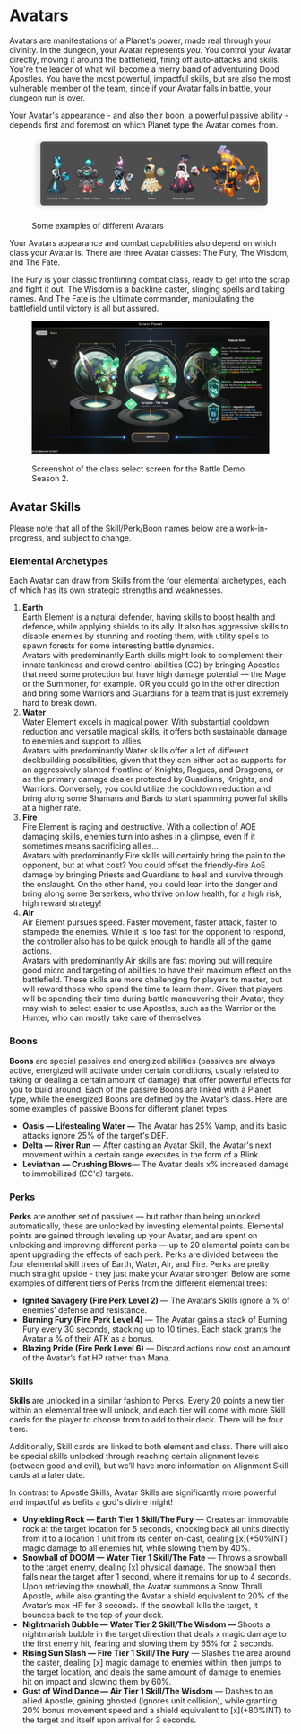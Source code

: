 # Avatars

Avatars are manifestations of a Planet's power, made real through your divinity. In the dungeon, your Avatar represents _you_. You control your Avatar directly, moving it around the battlefield, firing off auto-attacks and skills. You're the leader of what will become a merry band of adventuring Dood Apostles. You have the most powerful, impactful skills, but are also the most vulnerable member of the team, since if your Avatar falls in battle, your dungeon run is over.&#x20;

Your Avatar's appearance - and also their boon, a powerful passive ability - depends first and foremost on which Planet type the Avatar comes from.&#x20;

<figure><img src="../../../.gitbook/assets/image (32).png" alt=""><figcaption><p>Some examples of different Avatars</p></figcaption></figure>

Your Avatars appearance and combat capabilities also depend on which class your Avatar is. There are three Avatar classes: The Fury, The Wisdom, and The Fate.&#x20;

The Fury is your classic frontlining combat class, ready to get into the scrap and fight it out. The Wisdom is a backline caster, slinging spells and taking names. And The Fate is the ultimate commander, manipulating the battlefield until victory is all but assured.

<figure><img src="../../../.gitbook/assets/image (30).png" alt=""><figcaption><p>Screenshot of the class select screen for the Battle Demo Season 2. </p></figcaption></figure>

## Avatar Skills

Please note that all of the Skill/Perk/Boon names below are a work-in-progress, and subject to change.

### Elemental Archetypes

Each Avatar can draw from Skills from the four elemental archetypes, each of which has its own strategic strengths and weaknesses.&#x20;

1. **Earth**\
   Earth Element is a natural defender, having skills to boost health and defence, while applying shields to its ally. It also has aggressive skills to disable enemies by stunning and rooting them, with utility spells to spawn forests for some interesting battle dynamics.\
   Avatars with predominantly Earth skills might look to complement their innate tankiness and crowd control abilities (CC) by bringing Apostles that need some protection but have high damage potential — the Mage or the Summoner, for example. OR you could go in the other direction and bring some Warriors and Guardians for a team that is just extremely hard to break down.
2. **Water**\
   Water Element excels in magical power. With substantial cooldown reduction and versatile magical skills, it offers both sustainable damage to enemies and support to allies.\
   Avatars with predominantly Water skills offer a lot of different deckbuilding possibilities, given that they can either act as supports for an aggressively slanted frontline of Knights, Rogues, and Dragoons, or as the primary damage dealer protected by Guardians, Knights, and Warriors. Conversely, you could utilize the cooldown reduction and bring along some Shamans and Bards to start spamming powerful skills at a higher rate.
3. **Fire**\
   Fire Element is raging and destructive. With a collection of AOE damaging skills, enemies turn into ashes in a glimpse, even if it sometimes means sacrificing allies…\
   Avatars with predominantly Fire skills will certainly bring the pain to the opponent, but at what cost? You could offset the friendly-fire AoE damage by bringing Priests and Guardians to heal and survive through the onslaught. On the other hand, you could lean into the danger and bring along some Berserkers, who thrive on low health, for a high risk, high reward strategy!
4. **Air**\
   Air Element pursues speed. Faster movement, faster attack, faster to stampede the enemies. While it is too fast for the opponent to respond, the controller also has to be quick enough to handle all of the game actions.\
   Avatars with predominantly Air skills are fast moving but will require good micro and targeting of abilities to have their maximum effect on the battlefield. These skills are more challenging for players to master, but will reward those who spend the time to learn them. Given that players will be spending their time during battle maneuvering their Avatar, they may wish to select easier to use Apostles, such as the Warrior or the Hunter, who can mostly take care of themselves.

### **Boons**

**Boons** are special passives and energized abilities (passives are always active, energized will activate under certain conditions, usually related to taking or dealing a certain amount of damage) that offer powerful effects for you to build around. Each of the passive Boons are linked with a Planet type, while the energized Boons are defined by the Avatar’s class. Here are some examples of passive Boons for different planet types:

* **Oasis — Lifestealing Water** **—** The Avatar has 25% Vamp, and its basic attacks ignore 25% of the target's DEF.
* **Delta — River Run** — After casting an Avatar Skill, the Avatar's next movement within a certain range executes in the form of a Blink.
* **Leviathan — Crushing Blows**— The Avatar deals x% increased damage to immobilized (CC'd) targets.

### **Perks**

**Perks** are another set of passives — but rather than being unlocked automatically, these are unlocked by investing elemental points. Elemental points are gained through leveling up your Avatar, and are spent on unlocking and improving different perks — up to 20 elemental points can be spent upgrading the effects of each perk. Perks are divided between the four elemental skill trees of Earth, Water, Air, and Fire. Perks are pretty much straight upside - they just make your Avatar stronger! Below are some examples of different tiers of Perks from the different elemental trees:&#x20;

* **Ignited Savagery** **(Fire Perk Level 2)** — The Avatar’s Skills ignore a % of enemies’ defense and resistance.
* **Burning Fury (Fire Perk Level 4)** — The Avatar gains a stack of Burning Fury every 30 seconds, stacking up to 10 times. Each stack grants the Avatar a % of their ATK as a bonus.
* **Blazing Pride** **(Fire Perk Level 6)** — Discard actions now cost an amount of the Avatar’s flat HP rather than Mana.

### **Skills**

**Skills** are unlocked in a similar fashion to Perks. Every 20 points a new tier within an elemental tree will unlock, and each tier will come with more Skill cards for the player to choose from to add to their deck. There will be four tiers.

Additionally, Skill cards are linked to both element and class. There will also be special skills unlocked through reaching certain alignment levels (between good and evil), but we’ll have more information on Alignment Skill cards at a later date.

In contrast to Apostle Skills, Avatar Skills are significantly more powerful and impactful as befits a god's divine might!&#x20;

* **Unyielding Rock — Earth Tier 1 Skill/The Fury** — Creates an immovable rock at the target location for 5 seconds, knocking back all units directly from it to a location 1 unit from its center on-cast, dealing \[x]\(+50%INT) magic damage to all enemies hit, while slowing them by 40%.
* **Snowball of DOOM — Water Tier 1 Skill/The Fate** — Throws a snowball to the target enemy, dealing \[x] physical damage. The snowball then falls near the target after 1 second, where it remains for up to 4 seconds. Upon retrieving the snowball, the Avatar summons a Snow Thrall Apostle, while also granting the Avatar a shield equivalent to 20% of the Avatar’s max HP for 3 seconds. If the snowball kills the target, it bounces back to the top of your deck.
* **Nightmarish Bubble — Water Tier 2 Skill/The Wisdom —** Shoots a nightmarish bubble in the target direction that deals x magic damage to the first enemy hit, fearing and slowing them by 65% for 2 seconds.
* **Rising Sun Slash — Fire Tier 1 Skill/The Fury** — Slashes the area around the caster, dealing \[x] magic damage to enemies within, then jumps to the target location, and deals the same amount of damage to enemies hit on impact and slowing them by 60%.
* **Gust of Wind Dance — Air Tier 1 Skill/The Wisdom** — Dashes to an allied Apostle, gaining ghosted (ignores unit collision), while granting 20% bonus movement speed and a shield equivalent to \[x]\(+80%INT) to the target and itself upon arrival for 3 seconds.
